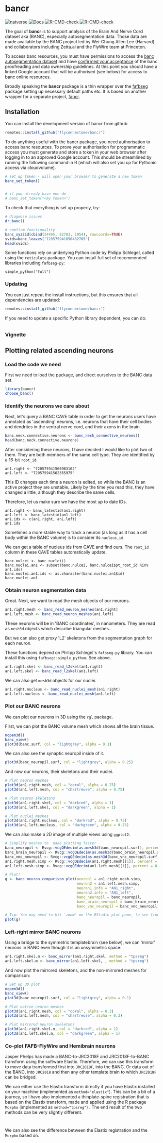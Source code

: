 # bancr

<!-- badges: start -->
[![natverse](https://img.shields.io/badge/natverse-Part%20of%20the%20natverse-a241b6)](https://natverse.github.io)
[![Docs](https://img.shields.io/badge/docs-100%25-brightgreen.svg)](https://flyconnectome.github.io/bancr/reference/)
[![R-CMD-check](https://github.com/flyconnectome/banc/workflows/R-CMD-check/badge.svg)](https://github.com/flyconnectome/banc/actions)
[![R-CMD-check](https://github.com/flyconnectome/bancr/actions/workflows/R-CMD-check.yaml/badge.svg)](https://github.com/flyconnectome/bancr/actions/workflows/R-CMD-check.yaml)
<!-- badges: end -->

The goal of **bancr** is to support analysis of the Brain And
Nerve Cord dataset aka (BANC), especially autosegmentation data. 
Those data are made available by the BANC project led by Wei-Chung Allen Lee (Harvard) 
and collaborators including Zetta.ai and the FlyWire team at Princeton. 

To access banc resources, you must have permissions to access the [banc
autosegmentation
dataset](https://fanc-reconstruction.slack.com/archives/C01RZP5JH9C/p1616522511001900)
and have [confirmed your
acceptance](https://fanc-reconstruction.slack.com/archives/C01RZP5JH9C/p1617404290005300)
of the banc proofreading and data ownership guidelines. At this point you should
have a linked Google account that will be authorised (see below) for access to
banc online resources.

Broadly speaking the **bancr** package is a thin wrapper over the 
[fafbseg](https://github.com/natverse/fafbseg) package setting up necessary 
default paths etc. It is based on another wrapper for a separate project, 
[fancr](https://github.com/flyconnectome/fancr).

## Installation

You can install the development version of bancr from github:

```r
remotes::install_github('flyconnectome/bancr')
```

To do anything useful with the bancr package, you need authorisation to access
banc resources. To prove your authorisation for programmatic access you must
generate and store a token in your web browser after logging in to an approved
Google account. This should be streamlined by running the following command in R
(which will also set you up for Pythonic access via cloudvolume).

```r
# set up token - will open your browser to generate a new token
banc_set_token()


# if you already have one do 
# banc_set_token("<my token>")
```

To check that everything is set up properly, try:

```r
# diagnose issues
dr_banc()

# confirm functionality
banc_xyz2id(cbind(34495, 82783, 1954), rawcoords=TRUE)
svids=banc_leaves("720575941650432785")
head(svids)
```

Some functions rely on underlying Python code by Philipp Schlegel, 
called using the `reticulate` package.
You can install full set of recommended libraries including `fafbseg-py`:

```
simple_python("full")
```

### Updating

You can just repeat the install instructions, but this ensures
that all dependencies are updated:

```r
remotes::install_github('flyconnectome/bancr')
```

If you need to update a specific Python library dependent, you can do:

```r

```

### Vignette

## Plotting related ascending neurons

### Load the code we need

First we need to load the package, and direct ourselves to the BANC data set.

```r
library(bancr)
choose_banc()
```

### Identify the neurons we care about

Next, let's query a BANC CAVE table in order to get the neurons users have 
annotated as 'ascending' neurons, i.e. neurons that have their cell bodies
and dendrites in the ventral nerve cord, and their axons in the brain.

```r
banc.neck.connective.neurons <- banc_neck_connective_neurons()
head(banc.neck.connective.neurons)
```

After considering these neurons, I have decided I would like to 
plot two of them. They are both members of the same cell type. They are 
identified by a 16-bit `root_id`.

```
an1.right <- "720575941566983162"
an1.left <- "720575941562355975"
```

This ID changes each time a neuron is edited, so while the BANC is an 
active project they are unstable. Likely by the time you read this, they
have changed a little, although they describe the same cells.

Therefore, let us make sure we have the most up to date IDs.

```
an1.right <- banc_latestid(an1.right)
an1.left <- banc_latestid(an1.left)
an1.ids <- c(an1.right, an1.left)
an1.ids
```

Sometimes a more stable way to track a neuron (as long as it has a cell body
within the BANC volume) is to consider its `nucleus_id`. 

We can get a table of nucleus ids from CAVE and find ours. The `root_id`
column in these CAVE tables automatically update.

```
banc.nulcei <- banc_nuclei()
banc.nuclei.an1 <- subset(banc.nulcei, banc.nulcei$pt_root_id %in% an1.ids)
banc.nuclei.an1.ids <- as.character(banc.nuclei.an1$id)
banc.nuclei.an1
```

### Obtain neuron segmentation data

Great. Next, we want to read the mesh objects of our neurons.

```r
an1.right.mesh <- banc_read_neuron_meshes(an1.right)
an1.left.mesh <- banc_read_neuron_meshes(an1.left)
```

These neurons will be in 'BANC coordinates', in nanometers. They are read as 
`mesh3d` objects which describe triangular meshes.

But we can also get proxy 'L2' skeletons from the segmentation graph for each
neuron. 

These functions depend on Philipp Schlegel's `fafbseg-py` library. 
You can install this using `fafbseg::simple_python`. See above.

```r
an1.right.skel <- banc_read_l2skel(an1.right)
an1.left.skel <- banc_read_l2skel(an1.left)
```

We can also get `mesh3d` objects for our nuclei.

```r
an1.right.nucleus <- banc_read_nuclei_mesh(an1.right)
an1.left.nucleus <- banc_read_nuclei_mesh(an1.left)
```

### Plot our BANC neurons

We can plot our neurons in 3D using the `rgl` package.

First, we can plot the BANC volume mesh which shows all the brain tissue.

```r
nopen3d()
banc_view()
plot3d(banc.surf, col = "lightgrey", alpha = 0.1)
```

We can also see the synaptic neuropil inside of it.

```r
plot3d(banc_neuropil.surf, col = "lightgrey", alpha = 0.25)
```

And now our neurons, their skeletons and their nuclei.

```r
# Plot neuron meshes
plot3d(an1.right.mesh, col = "coral", alpha = 0.75)
plot3d(an1.left.mesh, col = "chartreuse", alpha = 0.75)

# Plot neuron skeletons
plot3d(an1.right.skel, col = "darkred", alpha = 1)
plot3d(an1.left.skel, col = "darkgreen", alpha = 1)

# Plot nuclei meshes
plot3d(an1.right.nucleus, col = "darkred", alpha = 0.75)
plot3d(an1.left.nucleus, col = "darkgreen", alpha = 0.75)
```

We can also make a 2D image of multiple views using `ggplot2`.

```r
# Simplify meshes to  make plotting faster
banc_neuropil <- Rvcg::vcgQEdecim(as.mesh3d(banc_neuropil.surf), percent = 0.1)
banc_brain_neuropil <- Rvcg::vcgQEdecim(as.mesh3d(banc_brain_neuropil.surf), percent = 0.1)
banc_vnc_neuropil <- Rvcg::vcgQEdecim(as.mesh3d(banc_vnc_neuropil.surf), percent = 0.1)
an1.right.mesh.simp <- Rvcg::vcgQEdecim(an1.right.mesh[[1]], percent = 0.1)
an1.left.mesh.simp <- Rvcg::vcgQEdecim(an1.left.mesh[[1]], percent = 0.1)

# Plot!
g <- banc_neuron_comparison_plot(neuron1 = an1.right.mesh.simp,
                                 neuron2 = an1.left.mesh.simp,
                                 neuron1.info = "AN1_right",
                                 neuron2.info = "AN1_left",
                                 banc_neuropil = banc_neuropil,
                                 banc_brain_neuropil = banc_brain_neuropil,
                                 banc_vnc_neuropil = banc_vnc_neuropil)

# Tip: You may need to hit 'zoom' on the RStudio plot pane, to see finer meshes.
plot(g)
```

### Left-right mirror BANC neurons

Using a bridge to the symmetric templatebrain (see below), 
we can 'mirror' neurons in BANC even though it is an unsymmetric space.

```r
an1.right.skel.m <- banc_mirror(an1.right.skel, method = "tpsreg")
an1.left.skel.m <- banc_mirror(an1.left.skel, , method = "tpsreg")
```

And now plot the mirrored skeletons, and the non-mirrored meshes for
comparison:

```r
# Set up 3D plot
nopen3d()
banc_view()
plot3d(banc_neuropil.surf, col = "lightgrey", alpha = 0.1)

# Plot native neuron meshes
plot3d(an1.right.mesh, col = "coral", alpha = 0.3)
plot3d(an1.left.mesh, col = "chartreuse", alpha = 0.3)

# Plot mirrored neuron skeletons
plot3d(an1.right.skel.m, col = "darkred", alpha = 1)
plot3d(an1.left.skel.m, col = "darkgreen", alpha = 1)
```

### Co-plot FAFB-FlyWire and Hemibrain neurons

Jasper Phelps has made a BANC-to-JRC2018F and JRC2018F-to-BANC transform using 
the software Elastix. Therefore, we can use this transform to move data 
transformed first into `JRC2018F`, into the BANC. Or data out of the BANC, 
into `JRC2018` and then any other template brain to which `JRC2018F` can be
bridged.

We can either use the Elastix transform directly if you have Elastix installed
on your machine (implemented as `method="elastix"`). 
This can be a bit of a journey, so I have also implemented
a thinplate-spine registration that is based on the Elastix transform, 
made and applied using the R package `Morpho` (implemented as `method="tpsreg"`)
. The end result of the two methods can be very slightly different.

```r
```

```r
```

We can also see the difference between the Elastix registration and the `Morpho`
based on.

```r
```


